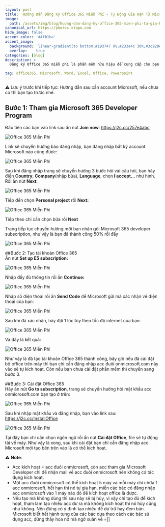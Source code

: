 ```yaml
---
layout: post
title:  Hướng Dẫn Đăng Ký Office 365 Miễn Phí - Tự Động Gia Hạn Từ Microsoft
image:  
  path: /assets/img/blog/huong-dan-dang-ky-office-365-mien-phi-tu-gia-han/dang_ky_office_365_mien_phi_013.jpg
canonical_url: https://photos.xtapo.com
hide_image: false
accent_color: '#4fb1ba'
accent_image:
  background: 'linear-gradient(to bottom,#193747 0%,#233e4c 30%,#3c929e 50%,#d5d5d4 70%,#cdccc8 100%)'
  overlay:    true
categories: [blog]
description: >
  Đăng ký Office 365 miễn phí là phần mềm hữu hiệu để cung cấp cho bạn quyền truy cập vào các công cụ Microsoft Office đã biết ở bất cứ nơi đâu...

tag: office365, Microsoft, Word, Excel, Office, Powerpoint
---
```


⚠ Lưu ý trước khi tiếp tục: Hướng dẫn sau cần account Microsoft, nếu chưa có thì bạn tạo trước nhé.

## Bước 1: Tham gia Microsoft 365 Developer Program  
Đầu tiên các bạn vào link sau ấn nút **Join now**: https://j2c.cc/257e4abc  

![Office 365 Miễn Phí](/assets/img/blog/huong-dan-dang-ky-office-365-mien-phi-tu-gia-han/dang_ky_office_365_mien_phi_012.jpg)  

 Link sẽ chuyển hướng bảo đăng nhập, bạn đăng nhập bất kỳ account Microsoft nào cũng được:  

![Office 365 Miễn Phí](/assets/img/blog/huong-dan-dang-ky-office-365-mien-phi-tu-gia-han/dang_ky_office_365_mien_phi_011.jpg)  

 Sau khi đăng nhập trang sẽ chuyển hướng 3 bước hỏi vài câu hỏi, bạn hãy điền **Country**, **Company**(nhập bừa), **Language**, chọn **I accept...** như hình. Rồi ấn nút **Next**:  

![Office 365 Miễn Phí](/assets/img/blog/huong-dan-dang-ky-office-365-mien-phi-tu-gia-han/dang_ky_office_365_mien_phi_010.jpg)

Tiếp đến chọn **Personal project** rồi **Next:**  

![Office 365 Miễn Phí](/assets/img/blog/huong-dan-dang-ky-office-365-mien-phi-tu-gia-han/dang_ky_office_365_mien_phi_009.jpg)

Tiếp theo chỉ cần chọn bừa rồi **Next**  

Trang tiếp tục chuyển hướng mời bạn nhận gói Microsoft 365 developer subscription, như vậy là bạn đã thành công 50% rồi đấy  

![Office 365 Miễn Phí](/assets/img/blog/huong-dan-dang-ky-office-365-mien-phi-tu-gia-han/dang_ky_office_365_mien_phi_008.jpg)

##Bước 2: Tạo tài khoản Office 365  
Ấn nút **Set up E5 subscription:**

![Office 365 Miễn Phí](/assets/img/blog/huong-dan-dang-ky-office-365-mien-phi-tu-gia-han/dang_ky_office_365_mien_phi_007.jpg)  

Nhập đầy đủ thông tin rồi ấn **Continue:**  

![Office 365 Miễn Phí](/assets/img/blog/huong-dan-dang-ky-office-365-mien-phi-tu-gia-han/dang_ky_office_365_mien_phi_006.jpg)  

Nhập số điện thoại rồi ấn **Send Code** để Microsoft gửi mã xác nhận về điện thoại của bạn:  

![Office 365 Miễn Phí](/assets/img/blog/huong-dan-dang-ky-office-365-mien-phi-tu-gia-han/dang_ky_office_365_mien_phi_005.jpg)

Sau khi đã xác nhận, hãy đợi 1 lúc tùy theo tốc độ internet của bạn:

![Office 365 Miễn Phí](/assets/img/blog/huong-dan-dang-ky-office-365-mien-phi-tu-gia-han/dang_ky_office_365_mien_phi_004.jpg)

Và đây là kết quả:  

![Office 365 Miễn Phí](/assets/img/blog/huong-dan-dang-ky-office-365-mien-phi-tu-gia-han/dang_ky_office_365_mien_phi_003.jpg)

Như vậy là đã tạo tài khoản Office 365 thành công, bây giờ nếu đã cài đặt bộ office trên máy thì bạn chỉ cần đăng nhập acc đuôi onmicrosoft.com này vào sẽ tự kích hoạt. Còn nếu bạn chưa cài đặt phần mềm thì chuyển sang bước 3.  

##Bước 3: Cài đặt Office 365  
Hãy ấn nút **Go to subscription**, trang sẽ chuyển hướng hỏi mật khẩu acc onmicrosoft.com bạn tạo ở trên:  

![Office 365 Miễn Phí](/assets/img/blog/huong-dan-dang-ky-office-365-mien-phi-tu-gia-han/dang_ky_office_365_mien_phi_002.jpg)

Sau khi nhập mật khẩu và đăng nhập, bạn vào link sau: https://j2c.cc/InstallOffice  

![Office 365 Miễn Phí](/assets/img/blog/huong-dan-dang-ky-office-365-mien-phi-tu-gia-han/dang_ky_office_365_mien_phi_001.jpg)

Tại đây bạn chỉ cần chọn ngôn ngữ rồi ấn nút **Cài đặt Office**, file sẽ tự động tải về máy. Như vậy là xong, sau khi cài đặt bạn chỉ cần đăng nhập acc Microsoft mới tạo bên trên vào là có thể kích hoạt.  

⚠ **Note**:
- Acc kích hoạt = acc đuôi onmicrosoft, còn acc tham gia Microsoft Developer chỉ để nhận mail về acc đuôi onmicrosoft nên không có tác dụng kích hoạt.
- Một acc đuôi onmicrosoft có thể kích hoạt 5 máy và mỗi máy chỉ chứa 1 acc onmicrosoft, hết hạn thì nó tự gia hạn, miễn các bác có đăng nhập acc onmicrosoft vào 1 máy nào đó để kích hoạt office là được.
- Nếu tạo mà không dùng thì sau này sẽ bị hủy, vì vậy chỉ tạo đủ để kích hoạt, tham lam tạo nhiều acc dư ra mà không kích hoạt thì nó hủy cũng như không. Nên đừng có ý định tạo nhiều để dự trữ hay đem bán. Microsoft biết hết hành tung của các bác dựa theo cách các bác sử dụng acc, đừng thấy hoa nở mà ngỡ xuân về =]]
